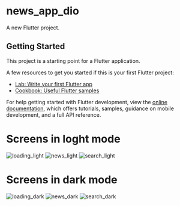 # news_app_dio

A new Flutter project.

## Getting Started

This project is a starting point for a Flutter application.

A few resources to get you started if this is your first Flutter project:

- [Lab: Write your first Flutter app](https://docs.flutter.dev/get-started/codelab)
- [Cookbook: Useful Flutter samples](https://docs.flutter.dev/cookbook)

For help getting started with Flutter development, view the
[online documentation](https://docs.flutter.dev/), which offers tutorials,
samples, guidance on mobile development, and a full API reference.

# Screens in loght mode
![loading_light](https://user-images.githubusercontent.com/87609841/177263676-e0af906c-2339-47b0-9a70-a1e92ab9f8cd.jpg)
![news_light](https://user-images.githubusercontent.com/87609841/177263687-d8b48f60-d6b6-4966-80fb-d1d1e95df2c6.jpg)
![search_light](https://user-images.githubusercontent.com/87609841/177263702-aa962184-fc80-4c4e-bdb5-83807f7e8b1e.jpg)

# Screens in dark mode
![loading_dark](https://user-images.githubusercontent.com/87609841/177263743-6c2e2d42-3ae9-4609-b8e5-54adfb787fac.jpg)
![news_dark](https://user-images.githubusercontent.com/87609841/177263749-357f3b79-fba4-4158-819c-62c4c5fab6a6.jpg)
![search_dark](https://user-images.githubusercontent.com/87609841/177263759-ee49289f-423e-4f7e-aac4-653031562018.jpg)
